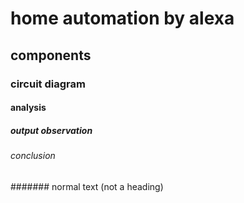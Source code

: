 # home automation by alexa
## components
### circuit diagram
#### analysis
##### output observation
###### conclusion
####### normal text (not a heading)
